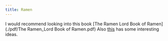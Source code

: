 ```yaml
---
title: Ramen
---
```


I would recommend looking into this book [The Ramen Lord Book of Ramen](./pdf/The Ramen_Lord Book of Ramen.pdf)
Also [this](https://www.ethanchlebowski.com/cooking-techniques-recipes/chicken-shoyu-ramen) has some interesting ideas.
